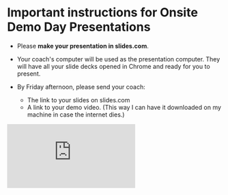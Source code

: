 # Important instructions for Onsite Demo Day Presentations

* Please **make your presentation in slides.com**.

* Your coach's computer will be used as the presentation computer.  They will have all your slide decks opened in Chrome and ready for you to present.

* By Friday afternoon, please send your coach:
  * The link to your slides on slides.com
  * A link to your demo video.  (This way I can have it downloaded on my machine in case the internet dies.)


![Tracking pixel](https://githubanalytics.herokuapp.com/course/sequence/remote/demo_day_presentations.md)
